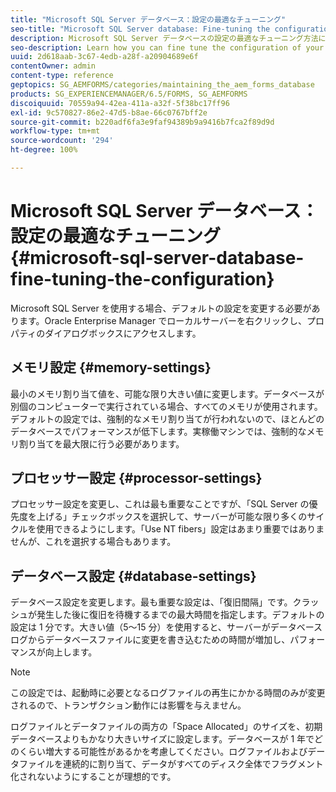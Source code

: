 ```yaml
---
title: "Microsoft SQL Server データベース：設定の最適なチューニング"
seo-title: "Microsoft SQL Server database: Fine-tuning the configuration"
description: Microsoft SQL Server データベースの設定の最適なチューニング方法について説明します。
seo-description: Learn how you can fine tune the configuration of your Microsoft SQL Server database.
uuid: 2d618aab-3c67-4edb-a28f-a20904689e6f
contentOwner: admin
content-type: reference
geptopics: SG_AEMFORMS/categories/maintaining_the_aem_forms_database
products: SG_EXPERIENCEMANAGER/6.5/FORMS, SG_AEMFORMS
discoiquuid: 70559a94-42ea-411a-a32f-5f38bc17ff96
exl-id: 9c570827-86e2-47d5-b8ae-66c0767bff2e
source-git-commit: b220adf6fa3e9faf94389b9a9416b7fca2f89d9d
workflow-type: tm+mt
source-wordcount: '294'
ht-degree: 100%

---
```


# Microsoft SQL Server データベース：設定の最適なチューニング {#microsoft-sql-server-database-fine-tuning-the-configuration}

Microsoft SQL Server を使用する場合、デフォルトの設定を変更する必要があります。Oracle Enterprise Manager でローカルサーバーを右クリックし、プロパティのダイアログボックスにアクセスします。

## メモリ設定 {#memory-settings}

最小のメモリ割り当て値を、可能な限り大きい値に変更します。データベースが別個のコンピューターで実行されている場合、すべてのメモリが使用されます。デフォルトの設定では、強制的なメモリ割り当てが行われないので、ほとんどのデータベースでパフォーマンスが低下します。実稼働マシンでは、強制的なメモリ割り当てを最大限に行う必要があります。

## プロセッサー設定 {#processor-settings}

プロセッサー設定を変更し、これは最も重要なことですが、「SQL Server の優先度を上げる」チェックボックスを選択して、サーバーが可能な限り多くのサイクルを使用できるようにします。「Use NT fibers」設定はあまり重要ではありませんが、これを選択する場合もあります。

## データベース設定 {#database-settings}

データベース設定を変更します。最も重要な設定は、「復旧間隔」です。クラッシュが発生した後に復旧を待機するまでの最大時間を指定します。デフォルトの設定は 1 分です。大きい値（5～15 分）を使用すると、サーバーがデータベースログからデータベースファイルに変更を書き込むための時間が増加し、パフォーマンスが向上します。

>[!NOTE]
>
>この設定では、起動時に必要となるログファイルの再生にかかる時間のみが変更されるので、トランザクション動作には影響を与えません。

ログファイルとデータファイルの両方の「Space Allocated」のサイズを、初期データベースよりもかなり大きいサイズに設定します。データベースが 1 年でどのくらい増大する可能性があるかを考慮してください。ログファイルおよびデータファイルを連続的に割り当て、データがすべてのディスク全体でフラグメント化されないようにすることが理想的です。
